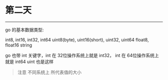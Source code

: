 # 第二天

---

go 的基本数据类型:

int8, int16, int32, int64
uint8(byte), uint16(short), uint32, uint64
float8, float16
string

go 也带 int 关键字，int 在 32位操作系统上就是 int32， int 在 64位操作系统上就是 int64
uint 也是这样
> 注意 不同系统上 所代表值的大小




